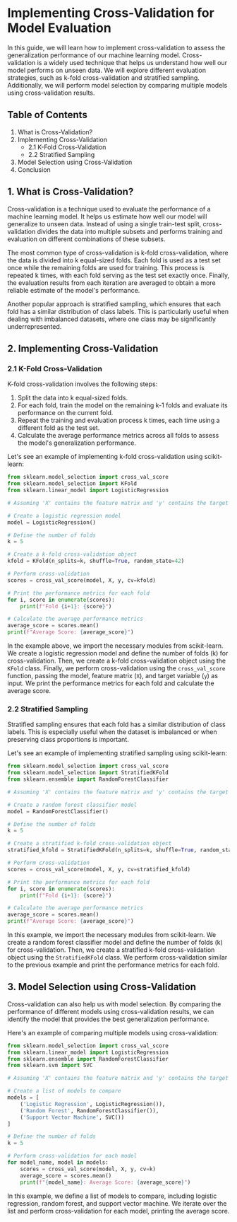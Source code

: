 #  Implementing Cross-Validation for Model Evaluation

In this guide, we will learn how to implement cross-validation to assess the generalization performance of our machine learning model. Cross-validation is a widely used technique that helps us understand how well our model performs on unseen data. We will explore different evaluation strategies, such as k-fold cross-validation and stratified sampling. Additionally, we will perform model selection by comparing multiple models using cross-validation results.

## Table of Contents
1. What is Cross-Validation?
2. Implementing Cross-Validation
   - 2.1 K-Fold Cross-Validation
   - 2.2 Stratified Sampling
3. Model Selection using Cross-Validation
4. Conclusion

## 1. What is Cross-Validation?

Cross-validation is a technique used to evaluate the performance of a machine learning model. It helps us estimate how well our model will generalize to unseen data. Instead of using a single train-test split, cross-validation divides the data into multiple subsets and performs training and evaluation on different combinations of these subsets.

The most common type of cross-validation is k-fold cross-validation, where the data is divided into k equal-sized folds. Each fold is used as a test set once while the remaining folds are used for training. This process is repeated k times, with each fold serving as the test set exactly once. Finally, the evaluation results from each iteration are averaged to obtain a more reliable estimate of the model's performance.

Another popular approach is stratified sampling, which ensures that each fold has a similar distribution of class labels. This is particularly useful when dealing with imbalanced datasets, where one class may be significantly underrepresented.

## 2. Implementing Cross-Validation

### 2.1 K-Fold Cross-Validation

K-fold cross-validation involves the following steps:

1. Split the data into k equal-sized folds.
2. For each fold, train the model on the remaining k-1 folds and evaluate its performance on the current fold.
3. Repeat the training and evaluation process k times, each time using a different fold as the test set.
4. Calculate the average performance metrics across all folds to assess the model's generalization performance.

Let's see an example of implementing k-fold cross-validation using scikit-learn:

```python
from sklearn.model_selection import cross_val_score
from sklearn.model_selection import KFold
from sklearn.linear_model import LogisticRegression

# Assuming 'X' contains the feature matrix and 'y' contains the target variable

# Create a logistic regression model
model = LogisticRegression()

# Define the number of folds
k = 5

# Create a k-fold cross-validation object
kfold = KFold(n_splits=k, shuffle=True, random_state=42)

# Perform cross-validation
scores = cross_val_score(model, X, y, cv=kfold)

# Print the performance metrics for each fold
for i, score in enumerate(scores):
    print(f"Fold {i+1}: {score}")

# Calculate the average performance metrics
average_score = scores.mean()
print(f"Average Score: {average_score}")
```

In the example above, we import the necessary modules from scikit-learn. We create a logistic regression model and define the number of folds (k) for cross-validation. Then, we create a k-fold cross-validation object using the `KFold` class. Finally, we perform cross-validation using the `cross_val_score` function, passing the model, feature matrix (`X`), and target variable (`y`) as input. We print the performance metrics for each fold and calculate the average score.

### 2.2 Stratified Sampling

Stratified sampling ensures that each fold has a similar distribution of class labels. This is especially useful when the dataset is imbalanced or when preserving class proportions is important.

Let's see an example of implementing stratified sampling using scikit-learn:

```python
from sklearn.model_selection import cross_val_score
from sklearn.model_selection import StratifiedKFold
from sklearn.ensemble import RandomForestClassifier

# Assuming 'X' contains the feature matrix and 'y' contains the target variable

# Create a random forest classifier model
model = RandomForestClassifier()

# Define the number of folds
k = 5

# Create a stratified k-fold cross-validation object
stratified_kfold = StratifiedKFold(n_splits=k, shuffle=True, random_state=42)

# Perform cross-validation
scores = cross_val_score(model, X, y, cv=stratified_kfold)

# Print the performance metrics for each fold
for i, score in enumerate(scores):
    print(f"Fold {i+1}: {score}")

# Calculate the average performance metrics
average_score = scores.mean()
print(f"Average Score: {average_score}")
```

In this example, we import the necessary modules from scikit-learn. We create a random forest classifier model and define the number of folds (k) for cross-validation. Then, we create a stratified k-fold cross-validation object using the `StratifiedKFold` class. We perform cross-validation similar to the previous example and print the performance metrics for each fold.

## 3. Model Selection using Cross-Validation

Cross-validation can also help us with model selection. By comparing the performance of different models using cross-validation results, we can identify the model that provides the best generalization performance.

Here's an example of comparing multiple models using cross-validation:

```python
from sklearn.model_selection import cross_val_score
from sklearn.linear_model import LogisticRegression
from sklearn.ensemble import RandomForestClassifier
from sklearn.svm import SVC

# Assuming 'X' contains the feature matrix and 'y' contains the target variable

# Create a list of models to compare
models = [
    ('Logistic Regression', LogisticRegression()),
    ('Random Forest', RandomForestClassifier()),
    ('Support Vector Machine', SVC())
]

# Define the number of folds
k = 5

# Perform cross-validation for each model
for model_name, model in models:
    scores = cross_val_score(model, X, y, cv=k)
    average_score = scores.mean()
    print(f"{model_name}: Average Score: {average_score}")
```

In this example, we define a list of models to compare, including logistic regression, random forest, and support vector machine. We iterate over the list and perform cross-validation for each model, printing the average score.

